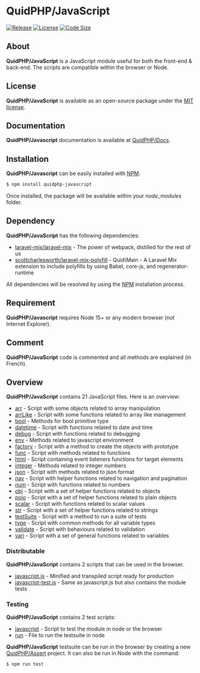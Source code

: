# QuidPHP/JavaScript
[![Release](https://img.shields.io/github/v/release/quidphp/javascript)](https://packagist.org/packages/quidphp/javascript)
[![License](https://img.shields.io/github/license/quidphp/javascript)](https://github.com/quidphp/javascript/blob/master/LICENSE)
[![Code Size](https://img.shields.io/github/languages/code-size/quidphp/javascript)](https://github.com/quidphp/javascript)

## About
**QuidPHP/JavaScript** is a JavaScript module useful for both the front-end & back-end. The scripts are compatible within the browser or Node.

## License
**QuidPHP/JavaScript** is available as an open-source package under the [MIT license](LICENSE).

## Documentation
**QuidPHP/Javascript** documentation is available at [QuidPHP/Docs](https://github.com/quidphp/docs).

## Installation
**QuidPHP/Javascript** can be easily installed with [NPM](https://www.npmjs.com/package/quidphp-javascript).
``` bash
$ npm install quidphp-javascript
```
Once installed, the package will be available within your *node_modules* folder.

## Dependency
**QuidPHP/JavaScript** has the following dependencies:
- [laravel-mix/laravel-mix](https://github.com/laravel-mix/laravel-mix) - The power of webpack, distilled for the rest of us
- [scottcharlesworth/laravel-mix-polyfill](https://github.com/scottcharlesworth/laravel-mix-polyfill) - Quid\Main - A Laravel Mix extension to include polyfills by using Babel, core-js, and regenerator-runtime

All dependencies will be resolved by using the [NPM](https://www.npmjs.com) installation process.

## Requirement
**QuidPHP/Javascript** requires Node 15+ or any modern browser (not Internet Explorer).
    
## Comment
**QuidPHP/JavaScript** code is commented and all methods are explained (in French).

## Overview
**QuidPHP/JavaScript** contains 21 JavaScript files. Here is an overview:
- [arr](src/arr.js) - Script with some objects related to array manipulation
- [arrLike](src/arrLike.js) - Script with some functions related to array like management
- [bool](src/bool.js) - Methods for bool primitive type
- [datetime](src/datetime.js) - Script with functions related to date and time
- [debug](src/debug.js) - Script with functions related to debugging
- [env](src/env.js) - Methods related to javascript environment
- [factory](src/factory.js) - Script with a method to create the objects with prototype
- [func](src/func.js) - Script with methods related to functions
- [html](src/html.js) - Script containing event listeners functions for target elements
- [integer](src/integer.js) - Methods related to integer numbers
- [json](src/json.js) - Script with methods related to json format
- [nav](src/nav.js) - Script with helper functions related to navigation and pagination
- [num](src/num.js) - Script with functions related to numbers
- [obj](src/obj.js) - Script with a set of helper functions related to objects
- [pojo](src/pojo.js) - Script with a set of helper functions related to plain objects
- [scalar](src/scalar.js) - Script with functions related to scalar values
- [str](src/str.js) - Script with a set of helper functions related to strings
- [testSuite](src/testSuite.js) - Script with a method to run a suite of tests
- [type](src/type.js) - Script with common methods for all variable types
- [validate](src/validate.js) - Script with behaviours related to validation
- [vari](src/vari.js) - Script with a set of general functions related to variables

### Distributable
**QuidPHP/JavaScript** contains 2 scripts that can be used in the browser.
- [javascript.js](dist/javascript.js) - Minified and transpiled script ready for production
- [javascript-test.js](dist/javascript-test.js) - Same as javascript.js but also contains the module tests

### Testing
**QuidPHP/JavaScript** contains 2 test scripts:
- [javascript](test/javascript.js) - Script to test the module in node or the browser
- [run](test/run.js) - File to run the testsuite in node

**QuidPHP/JavaScript** testsuite can be run in the browser by creating a new [QuidPHP/Assert](https://github.com/quidphp/assert) project. It can also be run in Node with the command: 
``` bash
$ npm run test
```